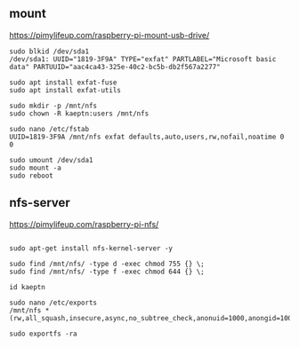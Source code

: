 
## mount

https://pimylifeup.com/raspberry-pi-mount-usb-drive/

```
sudo blkid /dev/sda1
/dev/sda1: UUID="1819-3F9A" TYPE="exfat" PARTLABEL="Microsoft basic data" PARTUUID="aac4ca43-325e-40c2-bc5b-db2f567a2277"

sudo apt install exfat-fuse
sudo apt install exfat-utils

sudo mkdir -p /mnt/nfs
sudo chown -R kaeptn:users /mnt/nfs

sudo nano /etc/fstab
UUID=1819-3F9A /mnt/nfs exfat defaults,auto,users,rw,nofail,noatime 0 0

sudo umount /dev/sda1
sudo mount -a
sudo reboot

```

## nfs-server

https://pimylifeup.com/raspberry-pi-nfs/

```

sudo apt-get install nfs-kernel-server -y

sudo find /mnt/nfs/ -type d -exec chmod 755 {} \;
sudo find /mnt/nfs/ -type f -exec chmod 644 {} \;

id kaeptn

sudo nano /etc/exports
/mnt/nfs *(rw,all_squash,insecure,async,no_subtree_check,anonuid=1000,anongid=100)

sudo exportfs -ra

```